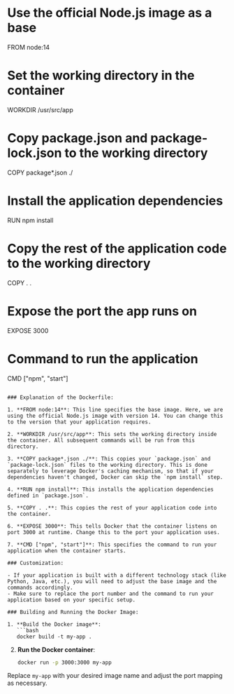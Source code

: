 # Use the official Node.js image as a base
FROM node:14

# Set the working directory in the container
WORKDIR /usr/src/app

# Copy package.json and package-lock.json to the working directory
COPY package*.json ./

# Install the application dependencies
RUN npm install

# Copy the rest of the application code to the working directory
COPY . .

# Expose the port the app runs on
EXPOSE 3000

# Command to run the application
CMD ["npm", "start"]
```

### Explanation of the Dockerfile:

1. **FROM node:14**: This line specifies the base image. Here, we are using the official Node.js image with version 14. You can change this to the version that your application requires.

2. **WORKDIR /usr/src/app**: This sets the working directory inside the container. All subsequent commands will be run from this directory.

3. **COPY package*.json ./**: This copies your `package.json` and `package-lock.json` files to the working directory. This is done separately to leverage Docker's caching mechanism, so that if your dependencies haven't changed, Docker can skip the `npm install` step.

4. **RUN npm install**: This installs the application dependencies defined in `package.json`.

5. **COPY . .**: This copies the rest of your application code into the container.

6. **EXPOSE 3000**: This tells Docker that the container listens on port 3000 at runtime. Change this to the port your application uses.

7. **CMD ["npm", "start"]**: This specifies the command to run your application when the container starts.

### Customization:

- If your application is built with a different technology stack (like Python, Java, etc.), you will need to adjust the base image and the commands accordingly.
- Make sure to replace the port number and the command to run your application based on your specific setup.

### Building and Running the Docker Image:

1. **Build the Docker image**:
   ```bash
   docker build -t my-app .
   ```

2. **Run the Docker container**:
   ```bash
   docker run -p 3000:3000 my-app
   ```

Replace `my-app` with your desired image name and adjust the port mapping as necessary.